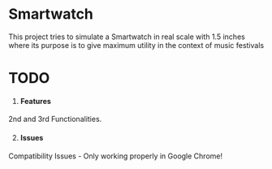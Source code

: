 # Smartwatch

This project tries to simulate a Smartwatch in real scale with 1.5 inches where its purpose is to give maximum utility in the context of music festivals

# TODO



1. #### Features
  2nd and 3rd Functionalities.

2. #### Issues
  Compatibility Issues - Only working properly in Google Chrome!
